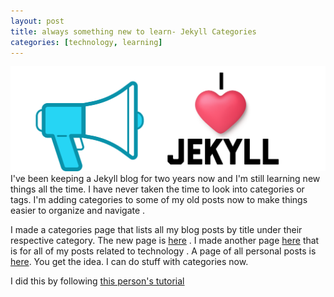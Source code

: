 ```yaml
---
layout: post
title: always something new to learn- Jekyll Categories
categories: [technology, learning]
---
```

![i heart jekyll](/images/iheartjekyll.png)
I've been keeping a Jekyll blog for two years now and I'm still learning new things all the time. I have never taken the time to look into categories or tags. I'm adding categories to some of my old posts now to make things easier to organize and navigate . 

I made a categories page that lists all my blog posts by title under their respective category. The new page is  [here](https://mother4ker.github.io/categories/) . I made another page [here](https://mother4ker.github.io/tech/) that is for all of my posts related to technology . A page of all personal posts is [here](https://mother4ker.github.io/personal/). You get the idea. I can do stuff with categories now. 

I did this by following [this person's tutorial ](https://blog.webjeda.com/jekyll-categories/)
